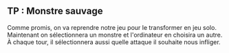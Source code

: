 ## TP : Monstre sauvage

Comme promis, on va reprendre notre jeu pour le transformer en jeu solo.
Maintenant on sélectionnera un monstre et l'ordinateur en choisira un autre.
À chaque tour, il sélectionnera aussi quelle attaque il souhaite nous infliger.
